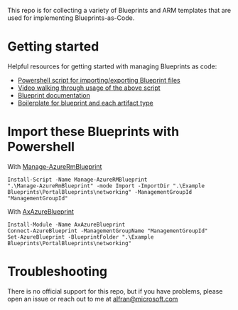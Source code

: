 This repo is for collecting a variety of Blueprints and ARM templates that are used for implementing Blueprints-as-Code.


# Getting started
Helpful resources for getting started with managing Blueprints as code:

* [Powershell script for importing/exporting Blueprint files](https://www.powershellgallery.com/packages/Manage-AzureRMBlueprint/1.41)
* [Video walking through usage of the above script](https://www.youtube.com/watch?v=SMORUIPhKd8)
* [Blueprint documentation](https://aka.ms/whatareblueprints)
* [Boilerplate for blueprint and each artifact type](https://github.com/ajf214/personal-arm-templates/tree/master/Boilerplate)

# Import these Blueprints with Powershell

With [Manage-AzureRmBlueprint](https://www.powershellgallery.com/packages/Manage-AzureRMBlueprint)
```
Install-Script -Name Manage-AzureRMBlueprint
".\Manage-AzureRmBlueprint" -mode Import -ImportDir ".\Example Blueprints\PortalBlueprints\networking" -ManagementGroupId "ManagementGroupId"
```

With [AxAzureBlueprint](https://www.powershellgallery.com/packages/AxAzureBlueprint/)
```
Install-Module -Name AxAzureBlueprint
Connect-AzureBlueprint -ManagementGroupName "ManagementGroupId"
Set-AzureBlueprint -BlueprintFolder ".\Example Blueprints\PortalBlueprints\networking"
```

# Troubleshooting
There is no official support for this repo, but if you have problems, please open an issue or reach out to me at [alfran@microsoft.com](mailto:alfran@microsoft.com?subject=Blueprint%20GitHub%20Troubleshooting)
